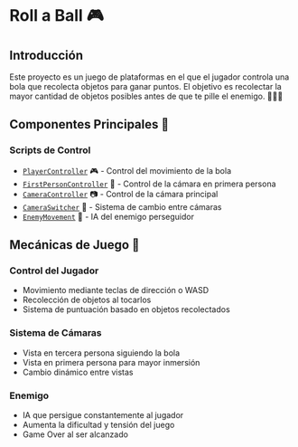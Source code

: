 # Roll a Ball 🎮

## Introducción

Este proyecto es un juego de plataformas en el que el jugador controla una bola que recolecta objetos para ganar puntos. El objetivo es recolectar la mayor cantidad de objetos posibles antes de que te pille el enemigo. 🏃‍♂️💨

## Componentes Principales 🔧

### Scripts de Control
- [`PlayerController`](Assets/Scripts/PlayerController.cs) 🎮 - Control del movimiento de la bola
- [`FirstPersonController`](Assets/Scripts/FirstPersonController.cs) 👀 - Control de la cámara en primera persona
- [`CameraController`](Assets/Scripts/CameraController.cs) 📷 - Control de la cámara principal
- [`CameraSwitcher`](Assets/Scripts/CameraSwitcher.cs) 🔄 - Sistema de cambio entre cámaras
- [`EnemyMovement`](Assets/Scripts/EnemyMovement.cs) 👾 - IA del enemigo perseguidor

## Mecánicas de Juego 🎯

### Control del Jugador
- Movimiento mediante teclas de dirección o WASD
- Recolección de objetos al tocarlos
- Sistema de puntuación basado en objetos recolectados

### Sistema de Cámaras
- Vista en tercera persona siguiendo la bola
- Vista en primera persona para mayor inmersión
- Cambio dinámico entre vistas

### Enemigo
- IA que persigue constantemente al jugador
- Aumenta la dificultad y tensión del juego
- Game Over al ser alcanzado